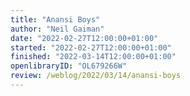 ```yaml
---
title: "Anansi Boys"
author: "Neil Gaiman"
date: "2022-02-27T12:00:00+01:00"
started: "2022-02-27T12:00:00+01:00"
finished: "2022-03-14T12:00:00+01:00"
openlibraryID: "OL679266W"
review: /weblog/2022/03/14/anansi-boys
---
```

